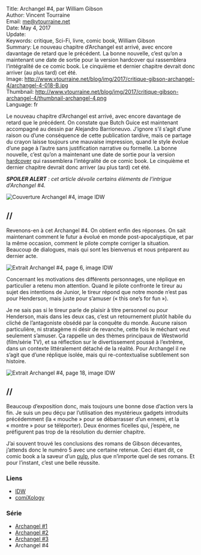 Title:     Archangel #4, par William Gibson  
Author:    Vincent Tourraine  
Email:     me@vtourraine.net  
Date:      May 4, 2017  
Update:    
Keywords:  critique, Sci-Fi, livre, comic book, William Gibson    
Summary:   Le nouveau chapitre d’Archangel est arrivé, avec encore davantage de retard que le précédent. La bonne nouvelle, c’est qu’on a maintenant une date de sortie pour la version hardcover qui rassemblera l’intégralité de ce comic book. Le cinquième et dernier chapitre devrait donc arriver (au plus tard) cet été.  
Image:     http://www.vtourraine.net/blog/img/2017/critique-gibson-archangel-4/archangel-4-018-B.jpg  
Thumbnail: http://www.vtourraine.net/blog/img/2017/critique-gibson-archangel-4/thumbnail-archangel-4.png  
Language:  fr  

Le nouveau chapitre d’Archangel est arrivé, avec encore davantage de retard que le précédent. On constate que Butch Guice est maintenant accompagné au dessin par Alejandro Barrioneuvo. J’ignore s’il s’agit d’une raison ou d’une conséquence de cette publication tardive, mais ce partage du crayon laisse toujours une mauvaise impression, quand le style évolue d’une page à l’autre sans justification narrative ou formelle. La bonne nouvelle, c’est qu’on a maintenant une date de sortie pour la version [hardcover](https://www.amazon.com/dp/1631408755/) qui rassemblera l’intégralité de ce comic book. Le cinquième et dernier chapitre devrait donc arriver (au plus tard) cet été.

_**SPOILER ALERT** : cet article dévoile certains éléments de l’intrigue d’Archangel #4._

![Couverture Archangel #4, image IDW](http://www.vtourraine.net/blog/img/2017/critique-gibson-archangel-4/archangel-4-001.jpg)

## //

Revenons-en à cet Archangel #4. On obtient enfin des réponses. On sait maintenant comment le futur a évolué en monde post-apocalyptique, et par la même occasion, comment le pilote compte corriger la situation. Beaucoup de dialogues, mais qui sont les bienvenus et nous préparent au dernier acte.

![Extrait Archangel #4, page 6, image IDW](http://www.vtourraine.net/blog/img/2017/critique-gibson-archangel-4/archangel-4-006-B.jpg)

Concernant les motivations des différents personnages, une réplique en particulier a retenu mon attention. Quand le pilote confronte le tireur au sujet des intentions de Junior, le tireur répond que notre monde n’est pas pour Henderson, mais juste pour s’amuser (« this one’s for fun »).

Je ne sais pas si le tireur parle de plaisir à titre personnel ou pour Henderson, mais dans les deux cas, c’est un retournement plutôt habile du cliché de l’antagoniste obsédé par la conquête du monde. Aucune raison particulière, ni stratagème ni désir de revanche, cette fois le méchant veut seulement s’amuser. Ça rappelle un des thèmes principaux de Westworld (film/série TV), et sa réflection sur le divertissement poussé à l’extrême, dans un contexte littéralement détaché de la réalité. Pour Archangel il ne s’agit que d’une réplique isolée, mais qui re-contextualise subtilement son histoire.

![Extrait Archangel #4, page 18, image IDW](http://www.vtourraine.net/blog/img/2017/critique-gibson-archangel-4/archangel-4-018-B.jpg)

## //

Beaucoup d’exposition donc, mais toujours une bonne dose d’action vers la fin. Je suis un peu déçu par l’utilisation des mystérieux gadgets introduits précédemment (la « mouche » pour se débarrasser d’un ennemi, et la « montre » pour se téléporter). Deux énormes ficelles qui, j’espère, ne préfigurent pas trop de la résolution du dernier chapitre.

J’ai souvent trouvé les conclusions des romans de Gibson décevantes, j’attends donc le numéro 5 avec une certaine retenue. Ceci étant dit, ce comic book a la saveur d’un [pulp](https://fr.wikipedia.org/wiki/Pulp_(magazine)), plus que n’importe quel de ses romans. Et pour l’instant, c’est une belle réussite.


### Liens

- [IDW](http://www.idwpublishing.com/product/archangel-4/)
- [comiXology](https://www.comixology.com/Archangel-4-of-5/digital-comic/511581)

### Série

- [Archangel #1](http://www.vtourraine.net/blog/2016/critique-gibson-archangel-1)
- [Archangel #2](http://www.vtourraine.net/blog/2016/critique-gibson-archangel-2)
- [Archangel #3](http://www.vtourraine.net/blog/2016/critique-gibson-archangel-3)
- Archangel #4
